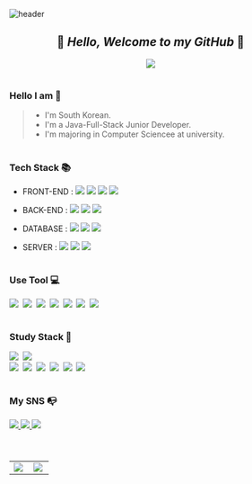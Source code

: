 ![header](https://capsule-render.vercel.app/api?type=shark&color=FFD700&height=100&section=header)


<div align="center">
  
## 🐻 **_Hello, Welcome to my GitHub_** 🐻

</div>
  
<p align="center">
  <img src="https://tistory2.daumcdn.net/tistory/5795815/skinSetting/cd49a866257f4bc68b1e1c1ed75a871d">
</p>

#

### Hello I am 🌼
> - I'm South Korean.
> - I'm a Java-Full-Stack Junior Developer.
> - I'm majoring in Computer Sciencee at university.
#

### Tech Stack 📚


- FRONT-END : <img src="https://img.shields.io/badge/html5-E34F26?style=for-the-badge&logo=html5&logoColor=white">&nbsp;<img src="https://img.shields.io/badge/css-1572B6?style=for-the-badge&logo=css3&logoColor=white">&nbsp;<img src="https://img.shields.io/badge/javascript-F7DF1E?style=for-the-badge&logo=javascript&logoColor=black">&nbsp;<img src="https://img.shields.io/badge/jquery-0769AD?style=for-the-badge&logo=jquery&logoColor=white">  


- BACK-END : <img src="https://img.shields.io/badge/java-007396?style=for-the-badge&logo=java&logoColor=white">&nbsp;<img src="https://img.shields.io/badge/spring-6DB33F?style=for-the-badge&logo=spring&logoColor=white">&nbsp;<img src="https://img.shields.io/badge/springboot-6DB33F?style=for-the-badge&logo=springboot-6DB33F&logoColor=white">&nbsp;

- DATABASE :  <img src="https://img.shields.io/badge/oracle-F80000?style=for-the-badge&logo=oracle&logoColor=white">&nbsp;<img src="https://img.shields.io/badge/mysql-4479A1?style=for-the-badge&logo=mysql&logoColor=white">&nbsp;<img src="https://img.shields.io/badge/microsoftsqlserver-CC2927?style=for-the-badge&logo=mysql&logoColor=white">  

- SERVER :  <img src="https://img.shields.io/badge/apache tomcat-F8DC75?style=for-the-badge&logo=apachetomcat&logoColor=white">&nbsp;<img src="https://img.shields.io/badge/windows10-0078D6?style=for-the-badge&logo=windows10&logoColor=white">&nbsp;<img src="https://img.shields.io/badge/ubuntu-E95420?style=for-the-badge&logo=ubuntu&logoColor=black">  

#

### Use Tool 💻
<img src="https://img.shields.io/badge/eclipseide-2C2255?style=for-the-badge&logo=eclipseide&logoColor=white">&nbsp;
<img src="https://img.shields.io/badge/visualstudiocode-007ACC?style=for-the-badge&logo=visualstudiocode&logoColor=white">&nbsp;
<img src="https://img.shields.io/badge/intellijidea-000000?style=for-the-badge&logo=intellijidea&logoColor=white">&nbsp;
<img src="https://img.shields.io/badge/slack-4A154B?style=for-the-badge&logo=slack&logoColor=white">&nbsp;
<img src="https://img.shields.io/badge/subversion-809CC9?style=for-the-badge&logo=subversion&logoColor=white">&nbsp;
<img src="https://img.shields.io/badge/git-F05032?style=for-the-badge&logo=git&logoColor=white">&nbsp;
<img src="https://img.shields.io/badge/github-181717?style=for-the-badge&logo=github&logoColor=white">&nbsp;


#
### Study Stack 📜
<img src="https://img.shields.io/badge/react-61DAFB?style=for-the-badge&logo=react&logoColor=white">&nbsp;
<img src="https://img.shields.io/badge/linux-FCC624?style=for-the-badge&logo=linux&logoColor=black">  
<img src="https://img.shields.io/badge/amazonaws-232F3E?style=for-the-badge&logo=amazonaws&logoColor=white">&nbsp;
<img src="https://img.shields.io/badge/microsoftazure-0078D4?style=for-the-badge&logo=microsoftazure&logoColor=white">&nbsp;
<img src="https://img.shields.io/badge/figma-F24E1E?style=for-the-badge&logo=figma&logoColor=white">&nbsp;
<img src="https://img.shields.io/badge/python-3776AB?style=for-the-badge&logo=python&logoColor=white">&nbsp;
<img src="https://img.shields.io/badge/python-3776AB?style=for-the-badge&logo=python&logoColor=white">&nbsp;
<img src="https://img.shields.io/badge/jira-0052CC?style=for-the-badge&logo=jira&logoColor=white">  

#
### My SNS 📭
<a href="https://www.instagram.com/_m.jd_dev" target="_blank">
  <img src="https://img.shields.io/badge/instagram-E4405F?style=flat-square&logo=instagram&logoColor=white"/>
</a> 
<a href="mailto:Danmuji0724@gmail.com" >
  <img src="https://img.shields.io/badge/gmail-EA4335?style=flat-square&logo=gmail&logoColor=white"/>
</a> 
<a href="https://coffeebaralog.tistory.com/" target="_blank">
  <img src="https://img.shields.io/badge/tistory-000000?style=flat-square&logo=tistory&logoColor=white"/>
</a> 


# 

<p align="center" style="overflow: hidden;"">
  <table>
    <tr>
      <td align="top" max-width="50%">
      <img src="https://github-readme-stats.vercel.app/api?username=JDanmuji&count_private=true&show_icons=true&theme=gruvbox_light&hide_border=true" align="left" style="max-width: 100%" />
      </td>
      <td align="top" max-width="50%">
        <img src="https://github-readme-stats.vercel.app/api/top-langs/?username=JDanmuji&hide=jupyter%20notebook&&layout=compact&theme=gruvbox_light&hide_border=true" align="left" style="max-width: 100%" />
      </td>
    </tr>
  </table>
</p>
